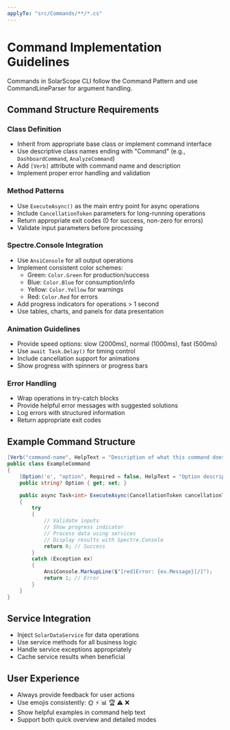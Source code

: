 ```yaml
---
applyTo: "src/Commands/**/*.cs"
---
```


# Command Implementation Guidelines

Commands in SolarScope CLI follow the Command Pattern and use CommandLineParser for argument handling.

## Command Structure Requirements

### Class Definition
- Inherit from appropriate base class or implement command interface
- Use descriptive class names ending with "Command" (e.g., `DashboardCommand`, `AnalyzeCommand`)
- Add `[Verb]` attribute with command name and description
- Implement proper error handling and validation

### Method Patterns
- Use `ExecuteAsync()` as the main entry point for async operations
- Include `CancellationToken` parameters for long-running operations
- Return appropriate exit codes (0 for success, non-zero for errors)
- Validate input parameters before processing

### Spectre.Console Integration
- Use `AnsiConsole` for all output operations
- Implement consistent color schemes:
  - Green: `Color.Green` for production/success
  - Blue: `Color.Blue` for consumption/info
  - Yellow: `Color.Yellow` for warnings
  - Red: `Color.Red` for errors
- Add progress indicators for operations > 1 second
- Use tables, charts, and panels for data presentation

### Animation Guidelines
- Provide speed options: slow (2000ms), normal (1000ms), fast (500ms)
- Use `await Task.Delay()` for timing control
- Include cancellation support for animations
- Show progress with spinners or progress bars

### Error Handling
- Wrap operations in try-catch blocks
- Provide helpful error messages with suggested solutions
- Log errors with structured information
- Return appropriate exit codes

## Example Command Structure

```csharp
[Verb("command-name", HelpText = "Description of what this command does")]
public class ExampleCommand
{
    [Option('o', "option", Required = false, HelpText = "Option description")]
    public string? Option { get; set; }

    public async Task<int> ExecuteAsync(CancellationToken cancellationToken = default)
    {
        try
        {
            // Validate inputs
            // Show progress indicator
            // Process data using services
            // Display results with Spectre.Console
            return 0; // Success
        }
        catch (Exception ex)
        {
            AnsiConsole.MarkupLine($"[red]Error: {ex.Message}[/]");
            return 1; // Error
        }
    }
}
```

## Service Integration
- Inject `SolarDataService` for data operations
- Use service methods for all business logic
- Handle service exceptions appropriately
- Cache service results when beneficial

## User Experience
- Always provide feedback for user actions
- Use emojis consistently: 🌞 ⚡ 📊 🏆 ⚠️ ❌
- Show helpful examples in command help text
- Support both quick overview and detailed modes
